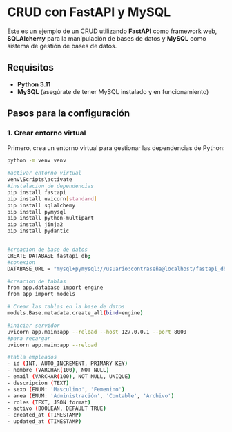 # CRUD con FastAPI y MySQL

Este es un ejemplo de un CRUD utilizando **FastAPI** como framework web, **SQLAlchemy** para la manipulación de bases de datos y **MySQL** como sistema de gestión de bases de datos.

## Requisitos

- **Python 3.11**
- **MySQL** (asegúrate de tener MySQL instalado y en funcionamiento)

## Pasos para la configuración

### 1. Crear entorno virtual

Primero, crea un entorno virtual para gestionar las dependencias de Python:

```bash
python -m venv venv

#activar entorno virtual 
venv\Scripts\activate
#instalacion de dependencias
pip install fastapi
pip install uvicorn[standard]
pip install sqlalchemy
pip install pymysql
pip install python-multipart
pip install jinja2
pip install pydantic


#creacion de base de datos
CREATE DATABASE fastapi_db;
#conexion
DATABASE_URL = "mysql+pymysql://usuario:contraseña@localhost/fastapi_db"

#creacion de tablas
from app.database import engine
from app import models

# Crear las tablas en la base de datos
models.Base.metadata.create_all(bind=engine)

#iniciar servidor
uvicorn app.main:app --reload --host 127.0.0.1 --port 8000
#para recargar
uvicorn app.main:app --reload

#tabla empleados
- id (INT, AUTO_INCREMENT, PRIMARY KEY)
- nombre (VARCHAR(100), NOT NULL)
- email (VARCHAR(100), NOT NULL, UNIQUE)
- descripcion (TEXT)
- sexo (ENUM: 'Masculino', 'Femenino')
- area (ENUM: 'Administración', 'Contable', 'Archivo')
- roles (TEXT, JSON format)
- activo (BOOLEAN, DEFAULT TRUE)
- created_at (TIMESTAMP)
- updated_at (TIMESTAMP)